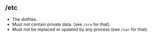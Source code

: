 ## /etc

- The dotfiles.
- Must not contain private data. (see `/srv` for that).
- Must not be replaced or updated by any process (see `/var` for that).
